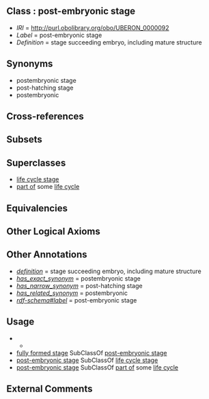 
## Class : post-embryonic stage

 * *IRI* = http://purl.obolibrary.org/obo/UBERON_0000092
 * *Label* = post-embryonic stage
 * *Definition* = stage succeeding embryo, including mature structure

## Synonyms

 * postembryonic stage
 * post-hatching stage
 * postembryonic

## Cross-references


## Subsets


## Superclasses

 * [life cycle stage](../../UBERON/05/UBERON_0000105.md)
 * [part of](../../BFO/50/BFO_0000050.md) some [life cycle](../../UBERON/04/UBERON_0000104.md)

## Equivalencies


## Other Logical Axioms


## Other Annotations

 * *[definition](../../IAO/15/IAO_0000115.md)* = stage succeeding embryo, including mature structure
 * *[has_exact_synonym](../../ym/oboInOwl#hasExactSynonym.md)* = postembryonic stage
 * *[has_narrow_synonym](../../ym/oboInOwl#hasNarrowSynonym.md)* = post-hatching stage
 * *[has_related_synonym](../../ym/oboInOwl#hasRelatedSynonym.md)* = postembryonic
 * *[rdf-schema#label](../../el/rdf-schema#label.md)* = post-embryonic stage

## Usage

 * -
 * [fully formed stage](../../UBERON/66/UBERON_0000066.md) SubClassOf [post-embryonic stage](../../UBERON/92/UBERON_0000092.md)
 * [post-embryonic stage](../../UBERON/92/UBERON_0000092.md) SubClassOf [life cycle stage](../../UBERON/05/UBERON_0000105.md)
 * [post-embryonic stage](../../UBERON/92/UBERON_0000092.md) SubClassOf [part of](../../BFO/50/BFO_0000050.md) some [life cycle](../../UBERON/04/UBERON_0000104.md)

## External Comments

